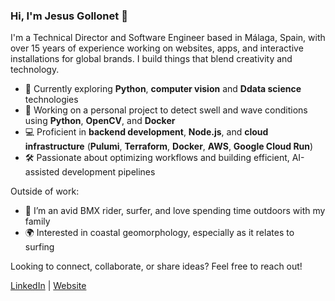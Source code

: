 ### Hi, I'm Jesus Gollonet 👋

I'm a Technical Director and Software Engineer based in Málaga, Spain, with over 15 years of experience working on websites, apps, and interactive installations for global brands. I build things that blend creativity and technology.

- 🔧 Currently exploring **Python**, **computer vision** and **Ddata science** technologies
- 🌊 Working on a personal project to detect swell and wave conditions using **Python**, **OpenCV**, and **Docker**
- 💻 Proficient in **backend development**, **Node.js**, and **cloud infrastructure** (**Pulumi**, **Terraform**, **Docker**, **AWS**, **Google Cloud Run**)
- 🛠 Passionate about optimizing workflows and building efficient, AI-assisted development pipelines

Outside of work:
- 🚴 I’m an avid BMX rider, surfer, and love spending time outdoors with my family
- 🌍 Interested in coastal geomorphology, especially as it relates to surfing

Looking to connect, collaborate, or share ideas? Feel free to reach out!

[LinkedIn](https://www.linkedin.com/in/jesusgollonet) | [Website](https://jesusgollonet.com)

<!--
**jesusgollonet/jesusgollonet** is a ✨ _special_ ✨ repository because its `README.md` (this file) appears on your GitHub profile.

Here are some ideas to get you started:

- 🔭 I’m currently working on ...
- 🌱 I’m currently learning ...
- 👯 I’m looking to collaborate on ...
- 🤔 I’m looking for help with ...
- 💬 Ask me about ...
- 📫 How to reach me: ...
- 😄 Pronouns: ...
- ⚡ Fun fact: ...
-->
